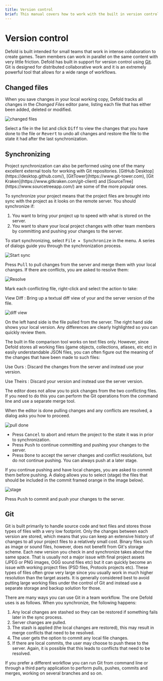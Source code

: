 ```yaml
---
title: Version control
brief: This manual covers how to work with the built in version control system.
---
```


# Version control

Defold is built intended for small teams that work in intense collaboration to create games. Team members can work in parallel on the same content with very little friction. Defold has built in support for version control using [Git](https://git-scm.com). Git is designed for distributed collaborative work and it is an extremely powerful tool that allows for a wide range of workflows.

## Changed files

When you save changes in your local working copy, Defold tracks all changes in the *Changed Files* editor pane, listing each file that has either been added, deleted or modified.

![changed files](../images/workflow/changed_files.png)

Select a file in the list and click <kbd>Diff</kbd> to view the changes that you have done to the file or <kbd>Revert</kbd> to undo all changes and restore the file to the state it had after the last synchronization.

## Synchronizing

<div class='important' markdown='1'>
Project synchronization can also be performed using one of the many excellent external tools for working with Git repositories. [GitHub Desktop](https://desktop.github.com/), [GitTower](https://www.git-tower.com), [Git Kraken](https://www.gitkraken.com/git-client) and [SourceTree](https://www.sourcetreeapp.com/) are some of the more popular ones.
</div>

To synchronize your project means that the project files are brought into sync with the project as it looks on the remote server. You should synchronize if:

1. You want to bring your project up to speed with what is stored on the server.
2. You want to share your local project changes with other team members by committing and pushing your changes to the server.

To start synchronizing, select <kbd>File ▸ Synchronize</kbd> in the menu. A series of dialogs guide you through the synchronization process.

![Start sync](../images/workflow/sync.png)

Press <kbd>Pull</kbd> to pull changes from the server and merge them with your local changes. If there are conflicts, you are asked to resolve them:

![Resolve](../images/workflow/resolve.png)

Mark each conflicting file, right-click and select the action to take:

View Diff
: Bring up a textual diff view of your and the server version of the file.

  ![diff view](../images/workflow/diff.png)

  On the left hand side is the file pulled from the server. The right hand side shows your local version. Any differences are clearly highlighted so you can quickly review them.

  The built in file comparison tool works on text files only. However, since Defold stores all working files (game objects, collections, atlases, etc etc) in easily understandable JSON files, you can often figure out the meaning of the changes that have been made to such files:

Use Ours
: Discard the changes from the server and instead use your version.

Use Theirs
: Discard your version and instead use the server version.

<div class='sidenote' markdown='1'>
The editor does not allow you to pick changes from the two conflicting files. If you need to do this you can perform the Git operations from the command line and use a separate merge tool.
</div>

When the editor is done pulling changes and any conflicts are resolved, a dialog asks you how to proceed.

![pull done](../images/workflow/push.png)

* Press <kbd>Cancel</kbd> to abort and return the project to the state it was in prior to synchronization.
* Press <kbd>Push</kbd> to continue committing and pushing your changes to the server.
* Press <kbd>Done</kbd> to accept the server changes and conflict resolutions, but do not continue pushing. You can always push at a later stage.

If you continue pushing and have local changes, you are asked to commit them before pushing. A dialog allows you to select (stage) the files that should be included in the commit framed orange in the image below).

![stage](../images/workflow/stage.png)

Press <kbd>Push</kbd> to commit and push your changes to the server.

## Git

Git is built primarily to handle source code and text files and stores those types of files with a very low footprint. Only the changes between each version are stored, which means that you can keep an extensive history of changes to all your project files to a relatively small cost. Binary files such as image or sound files, however, does not benefit from Git's storage scheme. Each new version you check in and synchronize takes about the same space. That is usually not a major issue with final project assets (JPEG or PNG images, OGG sound files etc) but it can quickly become an issue with working project files (PSD files, Protools projects etc). These types of files often grow very large since you usually work in much higher resolution than the target assets. It is generally considered best to avoid putting large working files under the control of Git and instead use a separate storage and backup solution for those.

There are many ways you can use Git in a team workflow. The one Defold uses is as follows. When you synchronize, the following happens:

1. Any local changes are stashed so they can be restored if something fails later in the sync process.
2. Server changes are pulled.
3. The stash is applied (the local changes are restored), this may result in merge conflicts that need to be resolved.
4. The user gets the option to commit any local file changes.
5. If there are local commits, the user may choose to push these to the server. Again, it is possible that this leads to conflicts that need to be resolved.

If you prefer a different workflow you can run Git from command line or through a third party application to perform pulls, pushes, commits and merges, working on several branches and so on.
